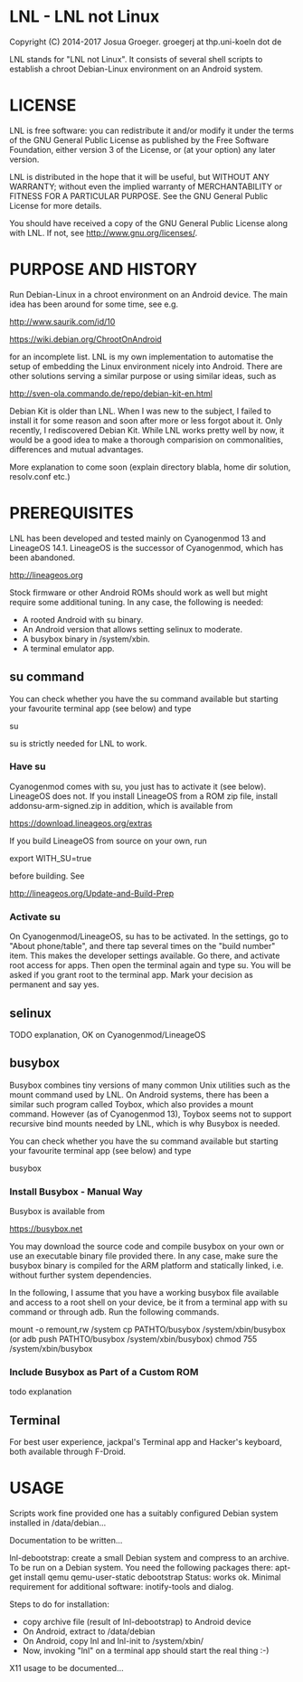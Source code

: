 # LNL - LNL not Linux

Copyright (C) 2014-2017 Josua Groeger.
groegerj at thp.uni-koeln dot de

LNL stands for "LNL not Linux". It consists of several shell scripts
to establish a chroot Debian-Linux environment on an Android system.

# LICENSE

LNL is free software: you can redistribute it and/or modify
it under the terms of the GNU General Public License as published by
the Free Software Foundation, either version 3 of the License, or
(at your option) any later version.

LNL is distributed in the hope that it will be useful,
but WITHOUT ANY WARRANTY; without even the implied warranty of
MERCHANTABILITY or FITNESS FOR A PARTICULAR PURPOSE.  See the
GNU General Public License for more details.

You should have received a copy of the GNU General Public License
along with LNL.  If not, see <http://www.gnu.org/licenses/>.

# PURPOSE AND HISTORY

Run Debian-Linux in a chroot environment on an Android device.
The main idea has been around for some time, see e.g.

http://www.saurik.com/id/10

https://wiki.debian.org/ChrootOnAndroid

for an incomplete list.
LNL is my own implementation to automatise the setup
of embedding the Linux environment nicely into Android.
There are other solutions serving a similar purpose or
using similar ideas, such as

http://sven-ola.commando.de/repo/debian-kit-en.html

Debian Kit is older than LNL.
When I was new to the subject, I failed to install it
for some reason and soon after more or less forgot about it.
Only recently, I rediscovered Debian Kit.
While LNL works pretty well by now, it would be a good idea
to make a thorough comparision on commonalities, differences
and mutual advantages.

More explanation to come soon (explain directory blabla,
home dir solution, resolv.conf etc.)

# PREREQUISITES

LNL has been developed and tested mainly on Cyanogenmod 13
and LineageOS 14.1. LineageOS is the successor of Cyanogenmod,
which has been abandoned.

http://lineageos.org

Stock firmware or other Android ROMs should
work as well but might require some additional tuning.
In any case, the following is needed:

*  A rooted Android with su binary.
*  An Android version that allows setting selinux to moderate.
*  A busybox binary in /system/xbin.
*  A terminal emulator app.

## su command

You can check whether you have the su command available
but starting your favourite terminal app (see below) and type

  su

su is strictly needed for LNL to work.

### Have su

Cyanogenmod comes with su, you just has to activate it (see below).
LineageOS does not. If you install LineageOS from a ROM zip file,
install addonsu-arm-signed.zip in addition, which is available from

https://download.lineageos.org/extras

If you build LineageOS from source on your own, run

  export WITH_SU=true

before building. See

http://lineageos.org/Update-and-Build-Prep

### Activate su

On Cyanogenmod/LineageOS, su has to be activated.
In the settings, go to "About phone/table",
and there tap several times on the "build number" item.
This makes the developer settings available. Go there, and activate
root access for apps. Then open the terminal again and type su.
You will be asked if you grant root to the terminal app.
Mark your decision as permanent and say yes.

## selinux

TODO explanation, OK on Cyanogenmod/LineageOS

## busybox

Busybox combines tiny versions of many common Unix utilities such as
the mount command used by LNL. On Android systems, there has been
a similar such program called Toybox, which also provides a mount
command. However (as of Cyanogenmod 13), Toybox seems not to support
recursive bind mounts needed by LNL, which is why Busybox is needed.

You can check whether you have the su command available
but starting your favourite terminal app (see below) and type

  busybox

### Install Busybox - Manual Way

Busybox is available from

https://busybox.net

You may download the source code and compile busybox on your own
or use an executable binary file provided there.
In any case, make sure the busybox binary is compiled for the ARM
platform and statically linked, i.e. without further system dependencies.

In the following, I assume that you have a working busybox file
available and access to a root shell on your device, be it from a
terminal app with su command or through adb. Run the following commands.

mount -o remount,rw /system
cp PATHTO/busybox /system/xbin/busybox
(or adb push PATHTO/busybox /system/xbin/busybox)
chmod 755 /system/xbin/busybox

### Include Busybox as Part of a Custom ROM

todo explanation

## Terminal

For best user experience, jackpal's Terminal app
and Hacker's keyboard, both available through F-Droid.

# USAGE

Scripts work fine provided one has a suitably configured Debian system
installed in /data/debian...

Documentation to be written...

lnl-debootstrap:
create a small Debian system and compress to an archive.
To be run on a Debian system. You need the following packages there:
apt-get install qemu qemu-user-static debootstrap
Status: works ok.
Minimal requirement for additional software: inotify-tools and dialog.

Steps to do for installation:

*  copy archive file (result of lnl-debootstrap) to Android device
*  On Android, extract to /data/debian
*  On Android, copy lnl and lnl-init to /system/xbin/
*  Now, invoking "lnl" on a terminal app should start the real thing :-)

X11 usage to be documented...

